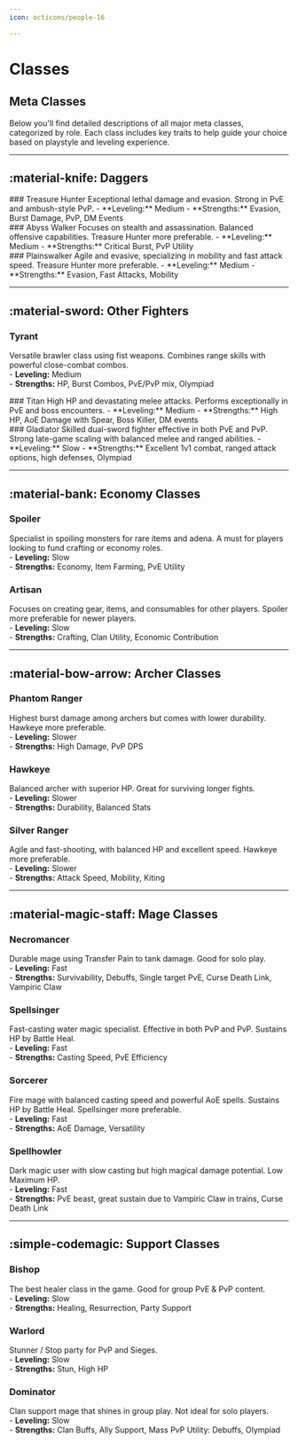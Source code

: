 ```yaml
---
icon: octicons/people-16

---
```


<style>
.md-typeset .meta-classes-section {
  margin: 2rem 0;
}

.md-typeset h2.material-knife,
.md-typeset h2.material-sword,
.md-typeset h2.material-bank,
.md-typeset h2.material-bow-arrow,
.md-typeset h2.material-magic-staff,
.md-typeset h2.simple-codemagic {
  display: flex;
  align-items: center;
  gap: 0.5rem;
  margin: 2.5rem 0 1rem;
  padding-bottom: 0.5rem;
  border-bottom: 2px solid var(--md-primary-fg-color);
  color: var(--md-primary-fg-color);
}

.md-typeset .class-card {
  background: var(--md-default-bg-color);
  border-radius: 8px;
  box-shadow: 0 2px 6px rgba(0,0,0,0.1);
  padding: 1.25rem;
  margin: 1rem 0;
  border-left: 4px solid var(--md-primary-fg-color);
  transition: transform 0.2s, box-shadow 0.2s;
}

.md-typeset .class-card:hover {
  transform: translateY(-3px);
  box-shadow: 0 4px 12px rgba(0,0,0,0.15);
}

.md-typeset .class-card h3 {
  margin-top: 0;
  margin-bottom: 0.75rem;
  color: var(--md-primary-fg-color);
  font-size: 1.2em;
}

.md-typeset .class-attributes {
  padding-left: 1rem;
  margin: 0.5rem 0;
}

.md-typeset .class-attributes li {
  margin: 0.25rem 0;
  list-style-type: none;
  position: relative;
  padding-left: 1.25rem;
}

.md-typeset .class-attributes li::before {
  content: "•";
  color: var(--md-accent-fg-color);
  position: absolute;
  left: 0;
  font-weight: bold;
}

.md-typeset .strengths {
  font-weight: 600;
  color: var(--md-accent-fg-color);
}

@media screen and (min-width: 768px) {
  .md-typeset .class-grid {
    display: grid;
    grid-template-columns: repeat(auto-fill, minmax(350px, 1fr));
    gap: 1.5rem;
  }
}


</style>

# Classes

## Meta Classes

Below you'll find detailed descriptions of all major meta classes, categorized by role. Each class includes key traits to help guide your choice based on playstyle and leveling experience.

<hr class="role-divider">

<div class="meta-classes-section" markdown>

## :material-knife: Daggers
<div class="class-grid" markdown>

<div class="class-card" markdown>
### Treasure Hunter
  Exceptional lethal damage and evasion. Strong in PvE and ambush-style PvP.  
    - **Leveling:** Medium  
    - **Strengths:** <span class="strengths">Evasion, Burst Damage, PvP, DM Events</span>
</div>

<div class="class-card" markdown> 
### Abyss Walker 
  Focuses on stealth and assassination. Balanced offensive capabilities. Treasure Hunter more preferable.  
    - **Leveling:** Medium  
    - **Strengths:** <span class="strengths">Critical Burst, PvP Utility</span>
</div>

<div class="class-card" markdown> 
### Plainswalker 
  Agile and evasive, specializing in mobility and fast attack speed. Treasure Hunter more preferable.  
    - **Leveling:** Medium  
    - **Strengths:** <span class="strengths">Evasion, Fast Attacks, Mobility</span>
</div>

<hr class="role-divider">

## :material-sword: Other Fighters
<div class="class-card" markdown>

### Tyrant  
  Versatile brawler class using fist weapons. Combines range skills with powerful close-combat combos.  
    - **Leveling:** Medium  
    - **Strengths:** <span class="strengths">HP, Burst Combos, PvE/PvP mix, Olympiad</span>

</div>

<div class="class-card" markdown>
### Titan  
  High HP and devastating melee attacks. Performs exceptionally in PvE and boss encounters.  
    - **Leveling:** Medium  
    - **Strengths:** <span class="strengths">High HP, AoE Damage with Spear, Boss Killer, DM events</span>
</div>

<div class="class-card" markdown>
### Gladiator
  Skilled dual-sword fighter effective in both PvE and PvP. Strong late-game scaling with balanced melee and ranged abilities.  
    - **Leveling:** Slow  
    - **Strengths:** <span class="strengths">Excellent 1v1 combat, ranged attack options, high defenses, Olympiad</span>
</div>

<hr class="role-divider">

## :material-bank: Economy Classes

<div class="class-card" markdown>

### Spoiler  
  Specialist in spoiling monsters for rare items and adena. A must for players looking to fund crafting or economy roles.  
    - **Leveling:** Slow  
    - **Strengths:** <span class="strengths">Economy, Item Farming, PvE Utility</span>

</div>

<div class="class-card" markdown>

### Artisan 
  Focuses on creating gear, items, and consumables for other players. Spoiler more preferable for newer players.  
    - **Leveling:** Slow  
    - **Strengths:** <span class="strengths">Crafting, Clan Utility, Economic Contribution</span>

</div>

<hr class="role-divider">

## :material-bow-arrow: Archer Classes

<div class="class-card" markdown>

### Phantom Ranger
  Highest burst damage among archers but comes with lower durability. Hawkeye more preferable.  
    - **Leveling:** Slower  
    - **Strengths:** <span class="strengths">High Damage, PvP DPS</span>

</div>

<div class="class-card" markdown>

### Hawkeye  
  Balanced archer with superior HP. Great for surviving longer fights.  
    - **Leveling:** Slower  
    - **Strengths:** <span class="strengths">Durability, Balanced Stats</span>

</div>

<div class="class-card" markdown>

### Silver Ranger 
  Agile and fast-shooting, with balanced HP and excellent speed. Hawkeye more preferable.  
    - **Leveling:** Slower  
    - **Strengths:** <span class="strengths">Attack Speed, Mobility, Kiting</span>

</div>

<hr class="role-divider">

## :material-magic-staff: Mage Classes

<div class="class-card" markdown>

### Necromancer 
  Durable mage using Transfer Pain to tank damage. Good for solo play.  
    - **Leveling:** Fast  
    - **Strengths:** <span class="strengths">Survivability, Debuffs, Single target PvE, Curse Death Link, Vampiric Claw</span>  

</div>

<div class="class-card" markdown>

### Spellsinger  
  Fast-casting water magic specialist. Effective in both PvP and PvP. Sustains HP by Battle Heal.  
    - **Leveling:** Fast   
    - **Strengths:** <span class="strengths">Casting Speed, PvE Efficiency</span>

</div>

<div class="class-card" markdown>

### Sorcerer
  Fire mage with balanced casting speed and powerful AoE spells. Sustains HP by Battle Heal. Spellsinger more preferable.  
    - **Leveling:** Fast  
    - **Strengths:** <span class="strengths">AoE Damage, Versatility</span>

</div>

<div class="class-card" markdown>

### Spellhowler
  Dark magic user with slow casting but high magical damage potential. Low Maximum HP.  
    - **Leveling:** Fast  
    - **Strengths:** <span class="strengths">PvE beast, great sustain due to Vampiric Claw in trains, Curse Death Link</span>

</div>

<hr class="role-divider">

## :simple-codemagic: Support Classes

<div class="class-card" markdown>

### Bishop
  The best healer class in the game. Good for group PvE & PvP content.  
    - **Leveling:** Slow  
    - **Strengths:** <span class="strengths">Healing, Resurrection, Party Support</span>

</div>

<div class="class-card" markdown>

### Warlord  
  Stunner / Stop party for PvP and Sieges.   
    - **Leveling:** Slow  
    - **Strengths:** <span class="strengths">Stun, High HP</span>

</div>

<div class="class-card" markdown>

### Dominator
  Clan support mage that shines in group play. Not ideal for solo players.   
    - **Leveling:** Slow   
    - **Strengths:** <span class="strengths">Clan Buffs, Ally Support, Mass PvP Utility: Debuffs, Olympiad</span>
</div>

</div>
</div>